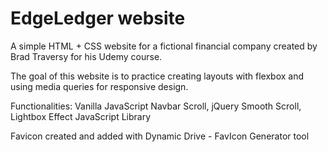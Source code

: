 # EdgeLedger website

A simple HTML + CSS website for a fictional financial company created by Brad Traversy for his Udemy course.

The goal of this website is to practice creating layouts with flexbox and using media queries for responsive design.

Functionalities: Vanilla JavaScript Navbar Scroll, jQuery Smooth Scroll, Lightbox Effect JavaScript Library

Favicon created and added with Dynamic Drive - FavIcon Generator tool
